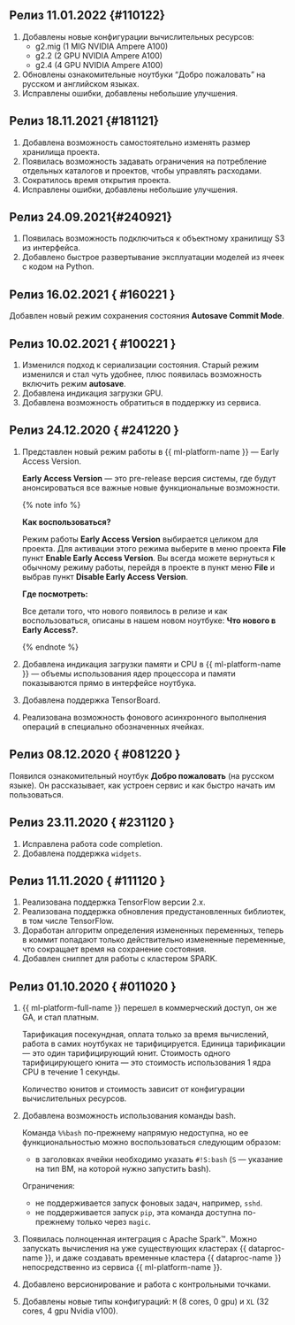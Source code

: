 ## Релиз 11.01.2022 {#110122}

1. Добавлены новые конфигурации вычислительных ресурсов:
   * g2.mig (1 MIG NVIDIA Ampere A100)
   * g2.2 (2 GPU NVIDIA Ampere A100)
   * g2.4 (4 GPU NVIDIA Ampere A100)
1. Обновлены ознакомительные ноутбуки <q>Добро пожаловать</q> на русском и английском языках.
1. Исправлены ошибки, добавлены небольшие улучшения.

## Релиз 18.11.2021 {#181121}

1. Добавлена возможность самостоятельно изменять размер хранилища проекта.
1. Появилась возможность задавать ограничения на потребление отдельных каталогов и проектов, чтобы управлять расходами.
1. Сократилось время открытия проекта.
1. Исправлены ошибки, добавлены небольшие улучшения.

## Релиз 24.09.2021{#240921}

1. Появилась возможность подключиться к объектному хранилищу S3 из интерфейса.
1. Добавлено быстрое развертывание эксплуатации моделей из ячеек с кодом на Python.

## Релиз 16.02.2021 { #160221 }

Добавлен новый режим сохранения состояния **Autosave Commit Mode**.

## Релиз 10.02.2021 { #100221 }

1. Изменился подход к сериализации состояния. Старый режим изменился и стал чуть удобнее, плюс появилась возможность включить режим **autosave**.
1. Добавлена индикация загрузки GPU.
1. Добавлена возможность обратиться в поддержку из сервиса.

## Релиз 24.12.2020 { #241220 }

1. Представлен новый режим работы в {{  ml-platform-name }} — Early Access Version.

    **Early Access Version** — это pre-release версия системы, где будут анонсироваться все важные новые функциональные возможности.

    {% note info %}

    **Как воспользоваться?**

    Режим работы **Early Access Version** выбирается целиком для проекта. Для активации этого режима выберите в меню проекта **File** пункт **Enable Early Access Version**.
    Вы всегда можете вернуться к обычному режиму работы, перейдя в проекте в пункт меню **File** и выбрав пункт **Disable Early Access Version**.

    **Где посмотреть:**

    Все детали того, что нового появилось в релизе и как воспользоваться, описаны в нашем новом ноутбуке: **Что нового в Early Access?**.

    {% endnote %}

1. Добавлена индикация загрузки памяти и CPU в {{  ml-platform-name }} — объемы использования ядер процессора и памяти показываются прямо в интерфейсе ноутбука.
1. Добавлена поддержка TensorBoard.
1. Реализована возможность фонового асинхронного выполнения операций в специально обозначенных ячейках.

## Релиз 08.12.2020 { #081220 }

Появился ознакомительный ноутбук **Добро пожаловать** (на русском языке). Он рассказывает, как устроен сервис и как быстро начать им пользоваться.

## Релиз 23.11.2020 { #231120 }

1. Исправлена работа code completion.
1. Добавлена поддержка `widgets`.

## Релиз 11.11.2020 { #111120 }

1. Реализована поддержка TensorFlow версии 2.x.
1. Реализована поддержка обновления предустановленных библиотек, в том числе TensorFlow.
1. Доработан алгоритм определения измененных переменных, теперь в коммит попадают только действительно измененные переменные, что сокращает время на сохранение состояния.
1. Добавлен сниппет для работы с кластером SPARK.

## Релиз 01.10.2020 { #011020 }

1. {{ ml-platform-full-name }} перешел в коммерческий доступ, он же GA, и стал платным.

    Тарификация посекундная, оплата только за время вычислений, работа в самих ноутбуках не тарифицируется.
    Единица тарификации — это один тарифицирующий юнит. Стоимость одного тарифицирующего юнита — это стоимость использования 1 ядра CPU в течение 1 секунды.

    Количество юнитов и стоимость зависит от конфигурации вычислительных ресурсов.

1. Добавлена возможность использования команды bash.

    Команда `%%bash` по-прежнему напрямую недоступна, но ее функциональностью можно воспользоваться следующим образом:
    * в заголовках ячейки необходимо указать `#!S:bash` (`S` — указание на тип ВМ, на которой нужно запустить bash).

    Ограничения:
    * не поддерживается запуск фоновых задач, например, `sshd`.
    * не поддерживается запуск `pip`, эта команда доступна по-прежнему только через `magic`.

1. Появилась полноценная интеграция с Apache Spark™. Можно запускать вычисления на уже существующих кластерах {{ dataproc-name }}, и даже создавать временные кластера {{ dataproc-name }} непосредственно из сервиса {{ ml-platform-name }}.
1. Добавлено версионирование и работа с контрольными точками.
1. Добавлены новые типы конфигураций: `M` (8 cores, 0 gpu) и `XL` (32 cores, 4 gpu Nvidia v100).
